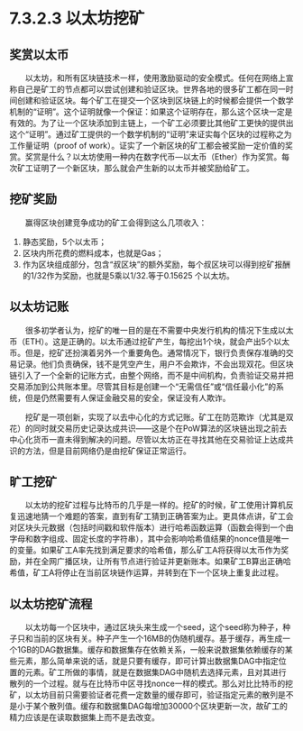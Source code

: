 # 7.3.2.3 以太坊挖矿
## 奖赏以太币
&emsp;&emsp;以太坊，和所有区块链技术一样，使用激励驱动的安全模式。任何在网络上宣称自己是矿工的节点都可以尝试创建和验证区块。世界各地的很多矿工都在同一时间创建和验证区块。每个矿工在提交一个区块到区块链上的时候都会提供一个数学机制的“证明”。这个证明就像一个保证：如果这个证明存在，那么这个区块一定是有效的。为了让一个区块添加到主链上，一个矿工必须要比其他矿工更快的提供出这个“证明”。通过矿工提供的一个数学机制的“证明”来证实每个区块的过程称之为工作量证明（proof of work）。证实了一个新区块的矿工都会被奖励一定价值的奖赏。奖赏是什么？以太坊使用一种内在数字代币—以太币（Ether）作为奖赏。每次矿工证明了一个新区块，那么就会产生新的以太币并被奖励给矿工。
## 挖矿奖励
&emsp;&emsp;赢得区块创建竞争成功的矿工会得到这么几项收入：
1. 静态奖励，5个以太币；
2. 区块内所花费的燃料成本，也就是Gas；
3. 作为区块组成部分，包含“叔区块”的额外奖励，每个叔区块可以得到挖矿报酬的1/32作为奖励，也就是5乘以1/32.等于0.15625 个以太坊。
## 以太坊记账
&emsp;&emsp;很多初学者认为，挖矿的唯一目的是在不需要中央发行机构的情况下生成以太币（ETH）。这是正确的。以太币通过挖矿产生，每挖出1个块，就会产出5个以太币。但是，挖矿还扮演着另外一个重要角色。通常情况下，银行负责保存准确的交易记录。他们负责确保，钱不是凭空产生，用户不会欺诈，不会出现双花。但区块链引入了一个全新的记账方式，由整个网络，而不是中间机构，负责验证交易并把交易添加到公共账本里。尽管其目标是创建一个“无需信任”或“信任最小化”的系统，但是仍然需要有人保证金融交易的安全，保证没有人欺诈。

&emsp;&emsp;挖矿是一项创新，实现了以去中心化的方式记账。矿工在防范欺诈（尤其是双花）的同时就交易历史记录达成共识——这是个在PoW算法的区块链出现之前去中心化货币一直未得到解决的问题。尽管以太坊正在寻找其他在交易验证上达成共识的方法，但是目前网络仍是由挖矿保证正常运行。

## 旷工挖矿
&emsp;&emsp;以太坊的挖矿过程与比特币的几乎是一样的。挖矿的时候，矿工使用计算机反复迅速地猜一个难题的答案，直到有矿工猜到正确答案为止。更具体点讲，矿工会对区块头元数据（包括时间戳和软件版本）进行哈希函数运算（函数会得到一个由字母和数字组成、固定长度的字符串），其中会影响哈希值结果的nonce值是唯一的变量。如果矿工A率先找到满足要求的哈希值，那么矿工A将获得以太币作为奖励，并在全网广播区块，让所有节点进行验证并更新账本。如果矿工B算出正确哈希值，矿工A将停止在当前区块链作运算，并转到在下一个区块上重复此过程。

## 以太坊挖矿流程
&emsp;&emsp;以太坊每一个区块中，通过区块头来生成一个seed，这个seed称为种子，种子只和当前的区块有关。种子产生一个16MB的伪随机缓存。基于缓存，再生成一个1GB的DAG数据集。缓存和数据集存在依赖关系，一般来说数据集依赖缓存的某些元素，那么简单来说的话，就是只要有缓存，即可计算出数据集DAG中指定位置的元素。矿工所做的事情，就是在数据集DAG中随机去选择元素，且对其进行散列的一个过程。就与在比特币中区寻找nonce一样的模式。那么对比比特币的挖矿，以太坊目前只需要验证者花费一定数量的缓存即可，验证指定元素的散列是不是小于某个散列值。缓存和数据集DAG每增加30000个区块更新一次，故矿工的精力应该是在读取数据集上而不是去改变。